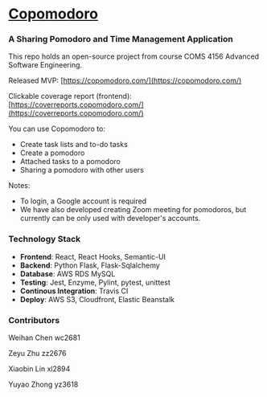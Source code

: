 # [Copomodoro](https://copomodoro.com/)

### A Sharing Pomodoro and Time Management Application

This repo holds an open-source project from course COMS 4156 Advanced Software Engineering.

Released MVP: [https://copomodoro.com/](https://copomodoro.com/)

Clickable coverage report (frontend): [https://coverreports.copomodoro.com/](https://coverreports.copomodoro.com/)

You can use Copomodoro to:

- Create task lists and to-do tasks
- Create a pomodoro
- Attached tasks to a pomodoro
- Sharing a pomodoro with other users

Notes:
- To login, a Google account is required
- We have also developed creating Zoom meeting for pomodoros, but currently can be only used with developer's accounts.

### Technology Stack

- **Frontend**: React, React Hooks, Semantic-UI
- **Backend**: Python Flask, Flask-Sqlalchemy
- **Database**: AWS RDS MySQL
- **Testing**: Jest, Enzyme, Pylint, pytest, unittest
- **Continous Integration**: Travis CI
- **Deploy**: AWS S3, Cloudfront, Elastic Beanstalk

### Contributors

Weihan Chen wc2681

Zeyu Zhu zz2676

Xiaobin Lin xl2894

Yuyao Zhong yz3618







